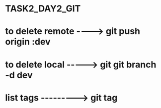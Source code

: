 # TASK2_DAY2_GIT



# to delete remote ----> git push origin :dev

# to delete local -----> git git branch -d dev


# list tags ---------> git tag